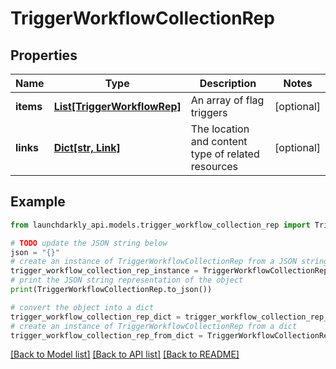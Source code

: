 # TriggerWorkflowCollectionRep


## Properties

Name | Type | Description | Notes
------------ | ------------- | ------------- | -------------
**items** | [**List[TriggerWorkflowRep]**](TriggerWorkflowRep.md) | An array of flag triggers | [optional] 
**links** | [**Dict[str, Link]**](Link.md) | The location and content type of related resources | [optional] 

## Example

```python
from launchdarkly_api.models.trigger_workflow_collection_rep import TriggerWorkflowCollectionRep

# TODO update the JSON string below
json = "{}"
# create an instance of TriggerWorkflowCollectionRep from a JSON string
trigger_workflow_collection_rep_instance = TriggerWorkflowCollectionRep.from_json(json)
# print the JSON string representation of the object
print(TriggerWorkflowCollectionRep.to_json())

# convert the object into a dict
trigger_workflow_collection_rep_dict = trigger_workflow_collection_rep_instance.to_dict()
# create an instance of TriggerWorkflowCollectionRep from a dict
trigger_workflow_collection_rep_from_dict = TriggerWorkflowCollectionRep.from_dict(trigger_workflow_collection_rep_dict)
```
[[Back to Model list]](../README.md#documentation-for-models) [[Back to API list]](../README.md#documentation-for-api-endpoints) [[Back to README]](../README.md)


